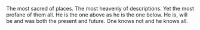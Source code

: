 The most sacred of places. The most heavenly of descriptions. Yet the most profane of them all. He is the one above as he is the one below. He is, will be and was both the present and future. One knows not and he knows all.
<!--
**BodyFlemming/BodyFlemming** is a ✨ _special_ ✨ repository because its `README.md` (this file) appears on your GitHub profile.

Here are some ideas to get you started:

- 🔭 I’m currently working on ...
- 🌱 I’m currently learning ...
- 👯 I’m looking to collaborate on ...
- 🤔 I’m looking for help with ...
- 💬 Ask me about ...
- 📫 How to reach me: ...
- 😄 Pronouns: ...
- ⚡ Fun fact: ...
-->

